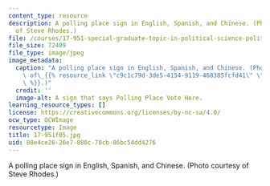 ```yaml
---
content_type: resource
description: A polling place sign in English, Spanish, and Chinese. (Photo courtesy
  of Steve Rhodes.)
file: /courses/17-951-special-graduate-topic-in-political-science-political-behavior-fall-2005/88e4ce2626e7808c78cb86bc54dd4276_17-951f05.jpg
file_size: 72409
file_type: image/jpeg
image_metadata:
  caption: "A polling place sign in English, Spanish, and Chinese. (Photo courtesy\
    \ of\_{{% resource_link \"c9c1c79d-3de5-4154-9119-468385fcfd41\" \"Steve Rhodes\"\
    \ %}}.)"
  credit: ''
  image-alt: A sign that says Polling Place Vote Here.
learning_resource_types: []
license: https://creativecommons.org/licenses/by-nc-sa/4.0/
ocw_type: OCWImage
resourcetype: Image
title: 17-951f05.jpg
uid: 88e4ce26-26e7-808c-78cb-86bc54dd4276
---
```

A polling place sign in English, Spanish, and Chinese. (Photo courtesy of Steve Rhodes.)